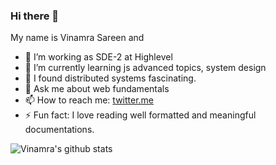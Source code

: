 ### Hi there 👋

My name is Vinamra Sareen and

- 🔭 I’m working as SDE-2 at Highlevel
- 🌱 I’m currently learning js advanced topics, system design 
- 🤔 I found distributed systems fascinating. 
- 💬 Ask me about web fundamentals
- 📫 How to reach me: [twitter.me](https://twitter.com/VinamraSareen)
- ⚡ Fun fact: I love reading well formatted and meaningful documentations.

![Vinamra's github stats](https://github-readme-stats.vercel.app/api?username=Vsareen0&count_private=true&theme=tokyonight)

<!--
**Vsareen0/Vsareen0** is a ✨ _special_ ✨ repository because its `README.md` (this file) appears on your GitHub profile.



-->
